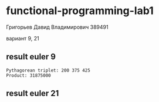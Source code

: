 # functional-programming-lab1

Григорьев Давид Владимирович 389491

вариант 9, 21

## result euler 9
```
Pythagorean triplet: 200 375 425
Product: 31875000
```

## result euler 21
```

```
